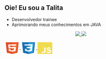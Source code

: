 ## Oie! Eu sou a Talita

- Desenvolvedor trainee
- Aprimorando meus conhecimentos em JAVA

<div align="center">
  <a href="https://github.com/talitagb">
  <img height="180em" src="https://github-readme-stats.vercel.app/api?username=talitagb&show_icons=false&theme=dark&include_all_commits=true&count_private=true"/>
  <img height="180em" src="https://github-readme-stats.vercel.app/api/top-langs/?username=talitagb&layout=compact&langs_count=7&theme=dark"/>
</div>

<div style="display: inline_block"><br>
  <img align="center" alt="Tali-HTML" height="40" width="50" src="https://raw.githubusercontent.com/devicons/devicon/master/icons/html5/html5-original.svg">
  <img align="center" alt="Tali-CSS" height="40" width="50" src="https://raw.githubusercontent.com/devicons/devicon/master/icons/css3/css3-original.svg">
  <img align="center" alt="Tali-Js" height="40" width="50" src="https://raw.githubusercontent.com/devicons/devicon/master/icons/javascript/javascript-plain.svg">
 
</div>
